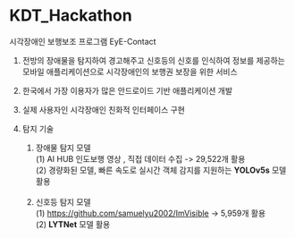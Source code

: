 # KDT_Hackathon

시각장애인 보행보조 프로그램 EyE-Contact<br>
1. 전방의 장애물을 탐지하여 경고해주고 신호등의 신호를 인식하여 정보를 제공하는 모바일 애플리케이션으로 시각장애인의 보행권 보장을 위한 서비스<br>

2. 한국에서 가장 이용자가 많은 안드로이드 기반 애플리케이션 개발<br>

3. 실제 사용자인 시각장애인 친화적 인터페이스 구현<br>

4. 탐지 기술<br>
   1) 장애물 탐지 모델<br>
     (1) AI HUB 인도보행 영상 , 직접 데이터 수집 -> 29,522개 활용<br>
     (2) 경량화된 모델, 빠른 속도로 실시간 객체 감지를 지원하는 **YOLOv5s** 모델 활용<br>
     <br>
     
   2) 신호등 탐지 모델<br>
     (1) https://github.com/samuelyu2002/ImVisible -> 5,959개 활용<br>
     (2) **LYTNet** 모델 활용<br>
     <br>

